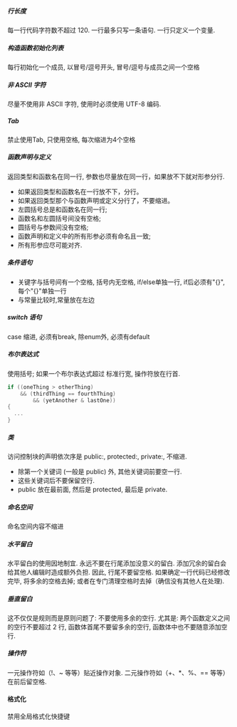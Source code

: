##### 行长度

每一行代码字符数不超过 120.
一行最多只写一条语句.
一行只定义一个变量.

##### 构造函数初始化列表

每行初始化一个成员, 以冒号/逗号开头, 冒号/逗号与成员之间一个空格

##### 非 ASCII 字符

尽量不使用非 ASCII 字符, 使用时必须使用 UTF-8 编码.

##### Tab

禁止使用Tab, 只使用空格, 每次缩进为4个空格

##### 函数声明与定义

返回类型和函数名在同一行, 参数也尽量放在同一行，如果放不下就对形参分行.

* 如果返回类型和函数名在一行放不下，分行。
* 如果返回类型那个与函数声明或定义分行了，不要缩进。
* 左圆括号总是和函数名在同一行;
* 函数名和左圆括号间没有空格;
* 圆括号与参数间没有空格;
* 函数声明和定义中的所有形参必须有命名且一致;
* 所有形参应尽可能对齐.

##### 条件语句

* 关键字与括号间有一个空格, 括号内无空格, if/else单独一行, if后必须有"{}",  每个"{}"单独一行
* 与常量比较时,常量放在左边

##### switch 语句

case 缩进, 必须有break, 除enum外, 必须有default

##### 布尔表达式

使用括号; 如果一个布尔表达式超过 标准行宽, 操作符放在行首.

```c
if ((oneThing > otherThing)
	&& (thirdThing == fourthThing)
    	&& (yetAnother & lastOne))
{
  ...
}
```

##### 类

访问控制块的声明依次序是 public:, protected:, private:, 不缩进.

* 除第一个关键词 (一般是 public) 外, 其他关键词前要空一行.
* 这些关键词后不要保留空行.
* public 放在最前面, 然后是 protected, 最后是 private.

##### 命名空间

命名空间内容不缩进

##### 水平留白

水平留白的使用因地制宜. 永远不要在行尾添加没意义的留白.
添加冗余的留白会给其他人编辑时造成额外负担. 因此, 行尾不要留空格. 如果确定一行代码已经修改完毕, 将多余的空格去掉; 或者在专门清理空格时去掉（确信没有其他人在处理). 

##### 垂直留白

这不仅仅是规则而是原则问题了: 不要使用多余的空行. 尤其是: 两个函数定义之间的空行不要超过 2 行, 函数体首尾不要留多余的空行, 函数体中也不要随意添加空行.

##### 操作符

一元操作符如（!、~ 等等）贴近操作对象.
二元操作符如（+、*、%、== 等等）在前后留空格.

#### 格式化

禁用全局格式化快捷键
